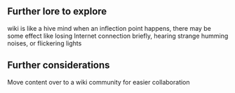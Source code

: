 ## Further lore to explore
wiki is like a hive mind
when an inflection point happens, there may be some effect like losing Internet connection briefly, hearing strange humming noises, or flickering lights

## Further considerations
Move content over to a wiki community for easier collaboration
